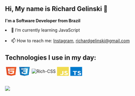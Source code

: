 ## Hi, My name is Richard Gelinski 👋

  <strong> I'm a Software Developer from Brazil </strong>
  
  <li> 🌱 I’m currently learning JavaScript </li><br>
  <li> 📫 How to reach me: <a href="https://www.instagram.com/richardgelinski/">Instagram</a>, <a href="richardgelinski@gmail.com">richardgelinski@gmail.com</a> </li>

## Technologies I use in my day:

<div style="display: inline_block">
  <img align="center" alt="Rich-HTML" height="30" width="40" src="https://raw.githubusercontent.com/devicons/devicon/master/icons/html5/html5-original.svg">
  <img align="center" alt="Rich-CSS" height="30" width="40" src="https://raw.githubusercontent.com/devicons/devicon/master/icons/css3/css3-original.svg">
  <img align="center" alt="Rich-CSS" height="40" width="40" src= "https://raw.githubusercontent.com/yurijserrano/Github-Profile-Readme-Logos/master/cloud/github.svg">
    <img align="center" alt="Rich-Js" height="30" width="40" src="https://raw.githubusercontent.com/devicons/devicon/master/icons/javascript/javascript-plain.svg">
  <img align="center" alt="Rich-Ts" height="30" width="40" src="https://raw.githubusercontent.com/devicons/devicon/master/icons/typescript/typescript-plain.svg">
</div>

</br>

<a href="https://github.com/anuraghazra/github-readme-stats"><img align="center" src="https://github-readme-stats.vercel.app/api/top-langs/?username=RichGelinski&layout=compact&theme=buefy&hide_border=true" /></a>
